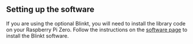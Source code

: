 ## Setting up the software

If you are using the optional Blinkt, you will need to install the library code on your Raspberry Pi Zero. Follow the instructions on the [software page](software.md) to install the Blinkt software.

